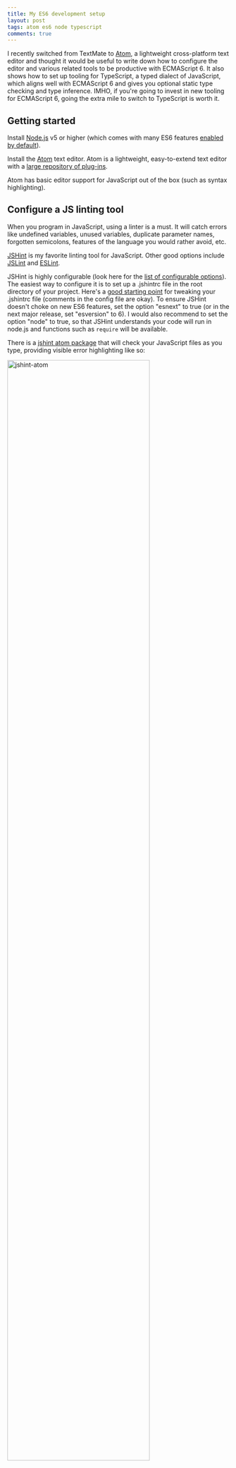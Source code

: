 ```yaml
---
title: My ES6 development setup
layout: post
tags: atom es6 node typescript
comments: true
---
```


I recently switched from TextMate to [Atom](https://atom.io), a lightweight cross-platform text editor and thought it would be useful to write down how to configure the editor and various related tools to be productive with ECMAScript 6.
It also shows how to set up tooling for TypeScript, a typed dialect of JavaScript, which aligns well with ECMAScript 6 and gives you optional static type checking and type inference. IMHO, if you're going to invest in new tooling for ECMAScript 6, going the extra mile to switch to TypeScript is worth it.

<!--more-->

## Getting started
 
Install [Node.js](https://nodejs.org/en/) v5 or higher (which comes with many ES6 features [enabled by default](https://nodejs.org/en/docs/es6/)).
 
Install the [Atom](https://atom.io) text editor. Atom is a lightweight, easy-to-extend text editor with a [large repository of plug-ins](https://atom.io/packages).
 
Atom has basic editor support for JavaScript out of the box (such as syntax highlighting).
 
## Configure a JS linting tool
 
When you program in JavaScript, using a linter is a must. It will catch errors like undefined variables, unused variables, duplicate parameter names, forgotten semicolons, features of the language you would rather avoid, etc.
 
[JSHint](http://jshint.com/about/) is my favorite linting tool for JavaScript. Other good options include [JSLint](http://www.jslint.com/) and [ESLint](http://eslint.org/).
 
JSHint is highly configurable (look here for the [list of configurable options](http://jshint.com/docs/options/)). The easiest way to configure it is to set up a .jshintrc file in the root directory of your project. Here's a [good starting point](https://github.com/jshint/jshint/blob/master/examples/.jshintrc) for tweaking your .jshintrc file (comments in the config file are okay). To ensure JSHint doesn't choke on new ES6 features, set the option "esnext" to true (or in the next major release, set "esversion" to 6). I would also recommend to set the option "node" to true, so that JSHint understands your code will run in node.js and functions such as `require` will be available.
 
There is a [jshint atom package](https://atom.io/packages/atom-jshint) that will check your JavaScript files as you type, providing visible error highlighting like so:

<img alt="jshint-atom" width="80%" src="https://i.github-camo.com/ba07bf907da960531cd85f4d96175f178dd91f42/68747470733a2f2f636c6f75642e67697468756275736572636f6e74656e742e636f6d2f6173736574732f3137303237302f333833343236362f35346164366231632d316461662d313165342d396334362d3938653665346162616230372e706e67"></img>
 
To install the plug-in, in Atom, go to your Atom preferences > Packages > Install > search for "jshint".

# Enforcing strict mode

I always configure my JSHint file to require my JavaScript to be in ["strict mode"](https://developer.mozilla.org/en/docs/Web/JavaScript/Reference/Strict_mode). This is a safer subset of JavaScript with better-behaved scoping rules and less "silent errors" (e.g. operations that would silently fail without error will throw an error in strict mode). To enter strict mode, it suffices to add the literal string "use strict" as the first line in your JavaScript file (as shown on the screenshot above). In JSHint, I set the "strict" option to "global" (enforcing a single global "use strict" directive at the top of the file).
 
## Configure typescript (optional)
 
[TypeScript](http://www.typescriptlang.org/) is a typed dialect of JavaScript. It allows you to add optional static type annotations on functions and variables. In addition, it has a good type inferencer that will catch type errors even when your code is mostly unannotated. Finally, it implements most ES6 features and even [some ES7 features](http://blogs.msdn.com/b/typescript/archive/2015/11/03/what-about-async-await.aspx). For a good intro to TypeScript, see [this book](https://basarat.gitbooks.io/typescript/).
 
# Configure typescript plug-in for Atom

Good editor support for TypeScript usually requires a commercial IDE like Visual Studio or WebStorm.
Atom is one of the few open-source editors with very good TypeScript support, via the [atom-typescript](https://atom.io/packages/atom-typescript) package. Install this just like you installed jshint above.
 
<img alt="atom-typescript" src="https://i.github-camo.com/568d6fd0fee3556636a7270276982dcd6f6b2ade/68747470733a2f2f7261772e67697468756275736572636f6e74656e742e636f6d2f547970655374726f6e672f61746f6d2d747970657363726970742d6578616d706c65732f6d61737465722f73637265656e732f666173744572726f72436865636b696e67416e644175746f436f6d706c657465322e676966"></img>
 
# Configure typescript compiler

The atom-typescript package comes pre-bundled with a bleeding-edge TypeScript compiler. The compiler is [configured using a configuration file](https://github.com/Microsoft/TypeScript/wiki/tsconfig.json) called `tsconfig.json` which usually lives in the root of your project. An example file can be found [here](https://github.com/Microsoft/TypeScript/wiki/tsconfig.json#examples).
If you don't yet have a tsconfig file, the atom-typescript plug-in usually detects that the file does not exist and will offer to create it for you with default settings.
 
Two important properties in `tsconfig.json` to check are:

  1. set `target` to 'es6'. This will let the TypeScript compiler generate ECMAScript 6 code, which is almost line-for-line the same as TypeScript code. This will only work if you run the subsequent compiled code on a recent version of node. If you develop for the browser, leave this set to 'es5'. Keep in mind that some ES6 features are not yet enabled by default in node. So if you use them in your TypeScript, you must ensure to start node with the appropriate flags. For instance, I tend to use 'destructuring' a lot (allowing you to write things like `let [a, b] = f(x)`), which at the time of writing requires starting node with `node --harmony_destructuring`.
  2. set `module` to 'commonjs' so your TypeScript modules work just like node's modules and npm packages. If you develop for the browser, it's probably better to set it to 'amd' (for use with libraries like `require.js`).
 
# Configure typescript linter

Just like JSHint lints your JavaScript, you can use [TSLint](https://www.npmjs.com/package/tslint) to lint your TypeScript.
Install the [linter-tslint](https://atom.io/packages/linter-tslint) Atom package for built-in support.

Tslint reads its configuration from tslint.json. An example file can be found [here](https://github.com/palantir/tslint/blob/master/docs/sample.tslint.json). Details about the rules can be found [here](https://www.npmjs.com/package/tslint#supported-rules).

# Set up type definitions for external libraries

Chances are that your JavaScript project is making use of existing JavaScript APIs, either in node.js or from external libraries. Many libraries are not written in TypeScript. Fortunately, TypeScript allows you to describe the types of an untyped API separately in a type definition file (*.d.ts). [tsd](https://github.com/DefinitelyTyped/tsd) is a tool to install and manage such type definition files.
 
To install:
 
    npm install tsd -g
 
You will probably immediately want to install the type definitions for the node.js standard library. To do so:
 
    tsd install node --save
 
This will do two things:

  1. download the node.d.ts type definition file to a directory called `typings`.
  2. create a file `tsd.json` remembering what version of the type definition file was installed.
 
(note: the command is `tsd install <name> --save` and not `tsd install --save <name>`, the latter will fail silently)
 
Using the `tsd.json` file it becomes easier to re-install the type definition files later. `tsd.json` acts similar to `package.json` and the `typings` directory is similar to the `node_modules` directory.
 
Normally your atom-typescript package will pick up the type declarations in the `typings` directory automatically, and any errors about e.g. the type of the node.js `require` function should go away.
 
# Configure source maps

TypeScript code is compiled down to JavaScript code. When compiling to ES6, the source code and the compiled code will map almost one-to-one in many cases, but often the TypeScript compiler will insert some extra code. This causes the line numbers of the original code to diverge from the source code. This can become a problem when debugging: the stack traces and debugger will use JavaScript source lines, not TypeScript source lines.
 
Luckily there exists a translation format called "source maps" that allows JavaScript debuggers to work with external source code compiled down to JavaScript.
 
First, tell the TypeScript compiler to generate source maps. In your `tsconfig.json` file, add the following option:
 
    { "compilerOptions" : { ..., "sourceMap": true } }
 
Now, when you recompile a *.ts file (e.g. by editing and saving it), a *.js.map file will have been created as well.
 
When debugging code in the browser (e.g. using chrome developer tools), the presence of a source map file is enough for the debugger to use the correct line numbers.
In node.js, you need to install a little utility library called [source-map-support](https://www.npmjs.com/package/source-map-support) that will transform node.js stack traces so that source maps are taken into account:
 
    npm install --save-dev source-map-support
 
To enable this library, start node (or a test runner like `mocha`) with the following command-line flag:
 
    node --require source-map-support/register
 
Even better would be to edit your `package.json` to use a `start` script, so you can start your program using a simple `npm start`. Here is an excerpt from my `package.json` file:
 
    "scripts": {
      "start": "node --harmony_destructuring --require source-map-support/register index.js",
    },
 
Happy hacking.
